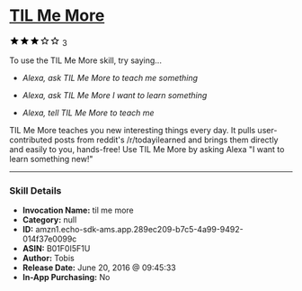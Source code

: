 # [TIL Me More](http://alexa.amazon.com/#skills/amzn1.echo-sdk-ams.app.289ec209-b7c5-4a99-9492-014f37e0099c)
![3 stars](../../images/ic_star_black_18dp_1x.png)![3 stars](../../images/ic_star_black_18dp_1x.png)![3 stars](../../images/ic_star_black_18dp_1x.png)![3 stars](../../images/ic_star_border_black_18dp_1x.png)![3 stars](../../images/ic_star_border_black_18dp_1x.png) 3

To use the TIL Me More skill, try saying...

* *Alexa, ask TIL Me More to teach me something*

* *Alexa, ask TIL Me More I want to learn something*

* *Alexa, tell TIL Me More to teach me*

TIL Me More teaches you new interesting things every day. It pulls user-contributed posts from reddit's /r/todayilearned and brings them directly and easily to you, hands-free! Use TIL Me More by asking Alexa "I want to learn something new!"

***

### Skill Details

* **Invocation Name:** til me more
* **Category:** null
* **ID:** amzn1.echo-sdk-ams.app.289ec209-b7c5-4a99-9492-014f37e0099c
* **ASIN:** B01F0I5F1U
* **Author:** Tobis
* **Release Date:** June 20, 2016 @ 09:45:33
* **In-App Purchasing:** No
